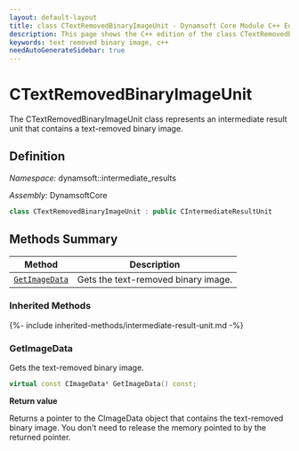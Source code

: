 ```yaml
---
layout: default-layout
title: class CTextRemovedBinaryImageUnit - Dynamsoft Core Module C++ Edition API Reference
description: This page shows the C++ edition of the class CTextRemovedBinaryImageUnit in Dynamsoft Core Module.
keywords: text removed binary image, c++
needAutoGenerateSidebar: true
---
```


# CTextRemovedBinaryImageUnit

The CTextRemovedBinaryImageUnit class represents an intermediate result unit that contains a text-removed binary image.

## Definition

*Namespace:* dynamsoft::intermediate_results

*Assembly:* DynamsoftCore

```cpp
class CTextRemovedBinaryImageUnit : public CIntermediateResultUnit 
```

## Methods Summary

| Method               | Description |
|----------------------|-------------|
| [`GetImageData`](#getimagedata) | Gets the text-removed binary image. |

### Inherited Methods

{%- include inherited-methods/intermediate-result-unit.md -%}

### GetImageData

Gets the text-removed binary image.

```cpp
virtual const CImageData* GetImageData() const;
```

**Return value**

Returns a pointer to the CImageData object that contains the text-removed binary image. You don't need to release the memory pointed to by the returned pointer.

